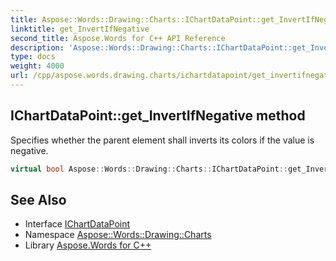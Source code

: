 ```yaml
---
title: Aspose::Words::Drawing::Charts::IChartDataPoint::get_InvertIfNegative method
linktitle: get_InvertIfNegative
second_title: Aspose.Words for C++ API Reference
description: 'Aspose::Words::Drawing::Charts::IChartDataPoint::get_InvertIfNegative method. Specifies whether the parent element shall inverts its colors if the value is negative in C++.'
type: docs
weight: 4000
url: /cpp/aspose.words.drawing.charts/ichartdatapoint/get_invertifnegative/
---
```

## IChartDataPoint::get_InvertIfNegative method


Specifies whether the parent element shall inverts its colors if the value is negative.

```cpp
virtual bool Aspose::Words::Drawing::Charts::IChartDataPoint::get_InvertIfNegative()=0
```

## See Also

* Interface [IChartDataPoint](../)
* Namespace [Aspose::Words::Drawing::Charts](../../)
* Library [Aspose.Words for C++](../../../)
